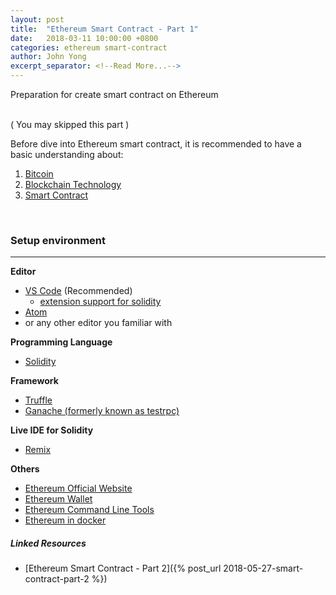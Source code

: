 ```yaml
---
layout: post
title:  "Ethereum Smart Contract - Part 1"
date:   2018-03-11 10:00:00 +0800
categories: ethereum smart-contract
author: John Yong
excerpt_separator: <!--Read More...-->
---
```


Preparation for create smart contract on Ethereum
<!--Read More...-->

<br />
&#40; You may skipped this part &#41;

Before dive into Ethereum smart contract, it is recommended to have a basic understanding about:
1. [Bitcoin](https://bitcoin.org/en/)
2. [Blockchain Technology](https://en.wikipedia.org/wiki/Blockchain)
3. [Smart Contract](https://en.wikipedia.org/wiki/Smart_contract)

<br />

### Setup environment
------

**Editor**
* [VS Code](https://code.visualstudio.com/) &#40;Recommended&#41;
    * [extension support for solidity](https://marketplace.visualstudio.com/items?itemName=JuanBlanco.solidity)
* [Atom](https://atom.io/)
* or any other editor you familiar with

**Programming Language**
* [Solidity](https://solidity.readthedocs.io/en/v0.4.20/)

**Framework**
* [Truffle](http://truffleframework.com/)
* [Ganache &#40;formerly known as testrpc&#41;](http://truffleframework.com/ganache/)

**Live IDE for Solidity**
* [Remix](https://remix.ethereum.org/)

**Others**
* [Ethereum Official Website](https://ethereum.org)
* [Ethereum Wallet](https://github.com/ethereum/mist/releases)
* [Ethereum Command Line Tools](https://ethereum.org/cli)
* [Ethereum in docker](https://github.com/ethereum/go-ethereum/wiki/Running-in-Docker)

##### Linked Resources
* [Ethereum Smart Contract - Part 2]({% post_url 2018-05-27-smart-contract-part-2 %})